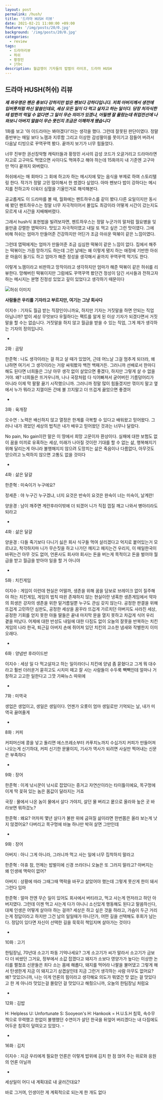 ```yaml
---
layout: post
permalink: /hush/
title: '드라마 HUSH 리뷰'
date: 2021-02-21 11:00:00 +09:00
feature: '/img/posts/20/0.jpg'
background: '/img/posts/20/0.jpg'
categories:
  - review
tags:
  - 드라마리뷰
  - 허쉬
  - 황정민
  - jtbc
description: 월급쟁이 기자들의 밥벌이 라이프, 드라마 HUSH 
---
```


## 드라마 HUSH(허쉬) 리뷰



***제 좌우명은 펜은 총보다 강하지만 밥은 펜보다 강하다입니다. 저희 아버지께서 생전에 입버릇처럼 하신 말씀인데요, 세상 모든 일이 다 먹고 살자고 하는 일이다. 당장 처자식한테 밥한끼 먹일 수 없다면 그 일이 무슨 의미가 있겠냐, 어릴땐 잘 몰랐는데 취업전선에 나와보니 아버지 말씀이 무슨 뜻인지 조금은 이해하게 됐습니다***



1화를 보고 '아 이드라마는 봐야겠다!'라는 생각을 했다. 그런데 잘못된 판단이였다. 정말 중반부는 매일 보다 노잼과 지루함 그리고 이상한 감성팔이를 못이기고 잠들어 버려서 다음날 티빙으로 꾸역꾸역 봤다. 끝까지 보기가 너무 힘들었다. 

너무 진부한 권선징악형 캐릭터들과 황정민 서사의 감성 코드가 오글거리고 드라마라면 자고로 고구마도 먹였으면 사이다도 먹여주고 해야 하는데 15화까지 내 기준엔 고구마만 먹다 끝까지 와버렸다. 

허쉬에서는 매 회마다 그 회에 하고자 하는 메시지에 맞는 음식을 부제로 하여 스토리텔링 한다. 작가가 정말 고민 많이해서 한 썼겠다 싶었다. 아마 펜보다 밥이 강하다는 메시지를 전하고자 더욱더 심혈을 기울인거로 해석해본다. 

공교롭게도 이 드라마를 볼 때, 월화에는 펜트하우스를 같이 봤다.다른 요일이지만 동시에 봤던 펜트하우스는 정말 너무 자극적이어서 몰입도 최강이라 어떻게 시간이 갔는지도 모르게 내 시간을 지배해버렸다. 

그래서 hush식 표현법을 빌려보자면, 펜트하우스는 정말 누군가의 말처럼 월요병을 잊을만큼 강렬한 엽떡이다. 맛있고 자극적이였고 내일 또 먹고 싶은 그런 맛이였다. 그에 비해 허쉬는 엄마가 만들어준 건강하지만 어딘가 조금 아쉬운 떡볶이 같은 느낌이였다. 

그런데 엽떡에게는 엄마가 만들어준 조금 심심한 떡볶이 같은 느낌이 없다. 집에서 해주는 떡볶이는 가끔 망하기도 하는데 그런 날에는 왜 이렇게 됐지 하는 애정에 기반한 아쉬운 마음이 들기도 하고 엄마가 해준 정성을 생각해서 끝까지 꾸역꾸역 먹기도 한다. 

이렇게 노잼이라고 비판하고 망작이라고 생각하지만 엄마가 해준 떡볶이 같은 허쉬를 리뷰한다. 망해버린 떡볶이지만 그럼에도 꾸역꾸역 봤던건 정성이 담긴 서사들과 전하고자 하는 메시지는 분명 진정성 있었고 깊이 있었다고 생각하기 때문이다

![허쉬 이미지](/img/posts/20/1.png)



**사람들은 우리를 기자라고 부르지만, 여기는 그냥 회사다**



이지수 : 기자도 월급 받는 직장인이니까요, 하지만 기자는 거짓말을 하면 안되는 직업 아닙니까? 밥이 세상 무엇보다 우월하다는 팩트를 알게 된 이상 기자가 되겠다면서 거짓말을 할 수는 없습니다. 거짓말을 하지 않고 월급을 받을 수 있는 직업, 그게 제가 생각하는 기자의 정의입니다. 

-

2화 : 곰탕

한준혁 : 나도 생각이라는 걸 하고 살 때가 있었어, 근데 어느날 그걸 멈추게 되더라, 왜냐하면 여기서 그 생각이라는 거랑 싸워봤자 백전 백패거든. 그러니까 선배로서 한마디 해도 된다면 너희들은 그냥 아무 생각 없이 살았으면 좋겠다, 하지만 그렇게 살 수 없을 거야. 왜? 너희들은 뜨거우니까, 나나 국장처럼 다 식어빠져서 굳어버린 기름덩어리가 아니라 이제 막 팔팔 끓기 시작했으니까. 그러니까 정말 많이 힘들겠지만 꺾이지 말고 옆에서 누가 뭐라고 지껄이든 간에 불 끄지말고 더 뜨겁게 끓었으면 좋겠어 

-

3화 : 육개장

오수연 : 노력은 배신하지 않고 열정은 한계를 극복할 수 있다고 배워왔고 믿어왔다. 그러나 내가 겪었던 세상의 법칙은 내가 배우고 믿어왔던 것과는 너무나 달랐다. 

No pain, No gain이란 말은 이 땅에서 희망 고문이자 환상이다. 실패에 대한 보험도 없이 꿈을 미끼로 유혹하는 세상, 미래가 나아질 것이란 기대를 할 수 없는 삶, 행복해지기 위해 달리는게 아니라 불행해지지 않으려 도망치는 삶은 죽음이나 다름없다, 아무것도 얻으려고 노력하지 않으면 고통도 없을 것이다  

-

4화 : 삶은 달걀

한준혁 : 미숙이가 누구에요? 

정세준 : 야 누구긴 누구겠냐, 너지 요것은 반숙이 요것은 완숙이 너는 미숙이, 날계란! 

양윤경 : 남이 깨주면 계란후라이밖에 더 되겠어 니가 직접 껍질 깨고 나와서 병아리라도 되라고 

-

4화 : 삶은 달걀

양윤경 : 다들 죽기보다 다니기 싫은 회사 식구들 먹여 살리겠다고 억지로 붙어있는거 모르냐고, 착각하지마 니가 무슨짓을 하고 나가던 깨지고 헤지는건 우리지, 이 매일한국이 바뀌는건 아무 것도 없어, 언론사도 회사야 회사는 돈을 버는게 목적이고 돈을 벌어야 월급을 받고 월급을 받아야 일을 할 거 아니야 

-

5화 : 치킨게임

이지수 : 게임이 이런데 현실은 어떨까, 생존을 위해 꿈을 담보로 브레이크 없이 질주해야 하는 치킨게임, 게임의 법칙 따윈 존재하지 않는 현실이란 냉혹한 생존게임에서 약자의 희생은 강자의 생존을 위한 밑거름일뿐 누구도 관심 갖지 않는다. 공정한 판결을 위해 뜨겁게 고민하던 심판도, 공정한 세상을 꿈꾸라 뜨겁게 가르치던 아버지도 사라진 세상, 공정한 기회를 얻지 못한 아들 딸들은 끝내 마지막 문을 열지 못하고 차갑게 식어 우리 곁을 떠났다. 어제에 대한 반성도 내일에 대한 다짐도 없이 오늘의 잘못을 반복하는 치킨게임의 나라 한국, 퇴근길 아버지 손에 쥐어져 있던 치킨의 고소한 냄새와 작별한지 이미 오래다. 

-

6화 : 양념반 후라이드반  

이지수 : 세상 일 다 먹고살자고 하는 일이라더니 치킨에 양념 좀 묻혔다고 그게 뭐 대수라고 훨씬 더러운거 묻히고도 시치미 떼고 잘 사는 사람들이 수두룩 빽빽인데 얼마나 거창하고 고고한 일한다고 그깟 가짜뉴스 따위에 

-

7화 : 미역국 

생업은 생업이고, 생일은 생일이다. 언젠가 오롯이 엄마 생일로만 기억되는 날, 내가 미역국 끓여줄게 

-

8화 : 커피

커피머신에 콩을 넣고 돌리면 에스프레소부터 카푸치노까지 수십가지 커피가 만들어져 나오는게 신기하대, 커피 신기한 문물이지, 기사가 역사가 되려면 사실만 찍어내는 신문은 부족하다 

-

9화 : 장어 

한준혁 : 이게 낚시꾼이 낚시로 잡았다는 증거고 자연산이라는 타이틀이에요, 목구멍에 이게 딱 꽂혀 있는 놈은 몸값이 달라지는 거죠

국장 : 물에서 나온 놈이 물에서 살다 가야지, 살던 물 버리고 뭍으로 올라와 높은 곳 바라보면 뭐하겄노? 

한준혁 : 왜요? 어차피 몇년 살다가 불판 위에 굽혀질 삶이라면 한번쯤은 올라 보는게 낫지 않겠어요? 다버리고 목구멍에 바늘 하나만 박혀 살면 그만인데  

-

9화 : 장어 

아버지 : 아니 그게 아니라, 그러니까 먹고 사는 일에 너무 집착하지 말라고 

한준혁 : 아휴 참, 언제는 밥벌이에 신경 쓰라더니 오늘은 또 그러지 말라고? 아버지는 왜 인생에 맥락이 없어? 

아버지 : 상황에 따라 그때그때 맥락을 바꾸고 살았어야 했는데 그렇게 못산게 한이 돼서 그런다 임마 

한준혁 : 얼마 전엔 무슨 일이 있어도 회사에서 버티라고, 먹고 사는게 먼저라고 하던 아버지였다. 그런데 이젠 먹고 사는게 다가 아니니 소신있게 행동해도 된다고 말씀하신다, 대체 인생은 어떻게 살아야 하는 걸까? 세상은 하고 싶은 것을 하라고, 가슴이 두근 거리는게 정답이라고 하지만 그건 남의 일일때가 아니던가, 어떤 길을 선택해도 후회가 남는다. 정답이 있다면 자신이 선택한 길을 묵묵히 책임지며 살아가는 것이다  

-

10화 : 고기 

한팀장님, 70년대 소고기 파동 기억나세요? 그게 소고기가 씨가 말라서 소고기가 금보다 더 비쌌던 그거요, 정부에서 소값 잡겠다고 돼지가 소보다 영양가가 높다는 이상한 논리를 펼쳤죠 신문들은 죄다 소는 몸에 해롭다, 돼지를 먹어라 나팔을 불어댔고 그렇게 해서 탄생한게 지금 이 돼지고기 삼겹살인데 지금 그런거 생각하는 사람 아무도 없어요? 왜? 맛있으니까, 나는 이게 언론의 힘이라고 생각해요 의도가 뭐였건 맛 없는 걸 맛있다고 한 게 아니라 맛있는걸 몰랐던 걸 맛있다고 해줬으니까, 오늘의 한팀장님 처럼요 

-

12화 : 김밥 

H: Helpless U: Unfortunate S: Sooyeon's H: Hankook = H.U.S.H 침묵, 속수무책으로 무력했고 한없이 불행했던 수연이가 살던 한국을 뒤엎어 버리겠다는 내 다짐에도 어두운 침묵이 덮여오고 있었다. - 

-

16화 : 김치

이지수 : 지금 우리에게 필요한 언론은 이렇게 밥위에 김치 한 점 얹어 주는 위로와 응원의 언론 아닐까 

-





세상일이 어디 내 계획대로 내 굴러간대요? 

바로 그거여, 인생이란 게 계획적으로 되는게 한 개도 없다

